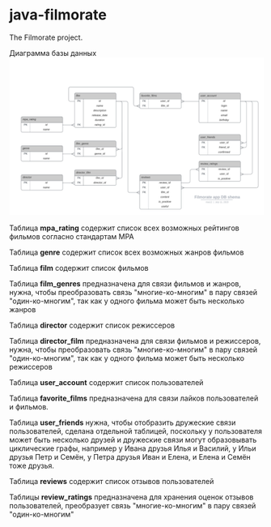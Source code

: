 # java-filmorate
The Filmorate project. 


Диаграмма базы данных
![Database ER diagram](misc/db_er_schema.png)

Таблица **mpa_rating** содержит список всех возможных рейтингов фильмов согласно стандартам MPA

Таблица **genre** содержит список всех возможных жанров фильмов

Таблица **film**  содержит список фильмов

Таблица **film_genres** предназначена для связи фильмов и жанров, нужна, чтобы преобразовать связь "многие-ко-многим" в пару связей "один-ко-многим", так как у одного фильма может быть несколько жанров

Таблица **director** содержит список режиссеров

Таблица **director_film** предназначена для связи фильмов и режиссеров, нужна, чтобы преобразовать связь "многие-ко-многим" в пару связей "один-ко-многим", так как у одного фильма может быть несколько режиссеров

Таблица **user_account** содержит список пользователей

Таблица **favorite_films** предназначена для связи лайков пользователей и фильмов. 

Таблица **user_friends** нужна, чтобы отобразить дружеские связи пользователей, сделана отдельной таблицей, поскольку у пользователя может быть несколько друзей и дружеские связи могут образовывать циклические графы, например у Ивана друзья Илья и Василий, у Ильи друзья Петр и Семён, у Петра друзья Иван и Елена, и Елена и Семён тоже друзья.  

Таблица **reviews** содержит список отзывов пользователей

Таблицы **review_ratings** предназначена для хранения оценок отзывов пользователей, преобразует связь "многие-ко-многим" в пару связей "один-ко-многим"